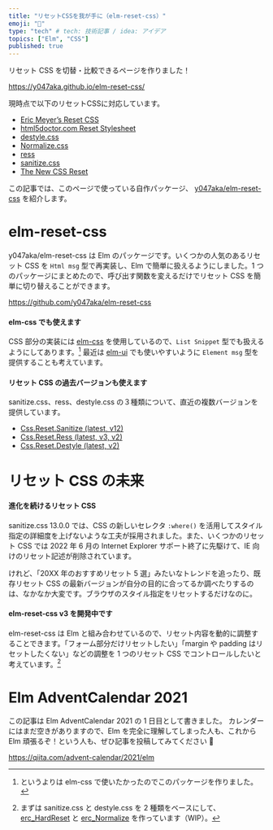 ```yaml
---
title: "リセットCSSを我が手に（elm-reset-css）"
emoji: "🦾"
type: "tech" # tech: 技術記事 / idea: アイデア
topics: ["Elm", "CSS"]
published: true
---
```


リセット CSS を切替・比較できるページを作りました！

https://y047aka.github.io/elm-reset-css/

現時点で以下のリセットCSSに対応しています。

- [Eric Meyer’s Reset CSS](https://meyerweb.com/eric/tools/css/reset/)
- [html5doctor.com Reset Stylesheet](https://github.com/richclark/HTML5resetCSS)
- [destyle.css](https://github.com/nicolas-cusan/destyle.css)
- [Normalize.css](https://github.com/necolas/normalize.css)
- [ress](https://github.com/filipelinhares/ress)
- [sanitize.css](https://github.com/csstools/sanitize.css)
- [The New CSS Reset](https://github.com/elad2412/the-new-css-reset)

この記事では、このページで使っている自作パッケージ、 [y047aka/elm-reset-css] を紹介します。

[y047aka/elm-reset-css]: https://github.com/y047aka/elm-reset-css

# elm-reset-css

y047aka/elm-reset-css は Elm のパッケージです。いくつかの人気のあるリセット CSS を `Html msg` 型で再実装し、Elm で簡単に扱えるようにしました。1 つのパッケージにまとめたので、呼び出す関数を変えるだけでリセット CSS を簡単に切り替えることができます。

https://github.com/y047aka/elm-reset-css

#### elm-css でも使えます

CSS 部分の実装には [elm-css] を使用しているので、`List Snippet` 型でも扱えるようにしてあります。[^1] 最近は [elm-ui] でも使いやすいように `Element msg` 型を提供することも考えています。

[elm-css]: https://github.com/rtfeldman/elm-css
[elm-ui]: https://package.elm-lang.org/packages/mdgriffith/elm-ui/latest/

#### リセット CSS の過去バージョンも使えます

sanitize.css、ress、destyle.css の３種類について、直近の複数バージョンを提供しています。

- [Css.Reset.Sanitize (latest, v12)](https://package.elm-lang.org/packages/y047aka/elm-reset-css/latest/Css-Reset-Sanitize)
- [Css.Reset.Ress (latest, v3, v2)](https://package.elm-lang.org/packages/y047aka/elm-reset-css/latest/Css-Reset-Ress)
- [Css.Reset.Destyle (latest, v2)](https://package.elm-lang.org/packages/y047aka/elm-reset-css/latest/Css-Reset-Destyle)

# リセット CSS の未来

#### 進化を続けるリセット CSS

sanitize.css 13.0.0 では、CSS の新しいセレクタ `:where()` を活用してスタイル指定の詳細度を上げないような工夫が採用されました。また、いくつかのリセット CSS では 2022 年 6 月の Internet Explorer サポート終了に先駆けて、IE 向けのリセット記述が削除されています。

けれど、「20XX 年のおすすめリセット 5 選」みたいなトレンドを追ったり、既存リセット CSS の最新バージョンが自分の目的に合ってるか調べたりするのは、なかなか大変です。ブラウザのスタイル指定をリセットするだけなのに。

#### elm-reset-css v3 を開発中です

elm-reset-css は Elm と組み合わせているので、リセット内容を動的に調整することできます。「フォーム部分だけリセットしたい」「margin や padding はリセットしたくない」などの調整を 1 つのリセット CSS でコントロールしたいと考えています。[^2]

[erc_hardreset]: https://package.elm-lang.org/packages/y047aka/elm-reset-css/latest/Html-ResetCss#erc_HardReset
[erc_normalize]: https://package.elm-lang.org/packages/y047aka/elm-reset-css/latest/Html-ResetCss#erc_Normalize

# Elm AdventCalendar 2021

この記事は Elm AdventCalendar 2021 の 1 日目として書きました。
カレンダーにはまだ空きがありますので、Elm を完全に理解してしまった人も、これから Elm 頑張るぞ！という人も、ぜひ記事を投稿してみてください 🙌

https://qiita.com/advent-calendar/2021/elm

[^1]: というよりは elm-css で使いたかったのでこのパッケージを作りました。
[^2]: まずは sanitize.css と destyle.css を 2 種類をベースにして、[erc_HardReset] と [erc_Normalize] を作っています（WIP）。
